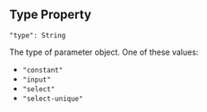 ## Type Property
`"type": String`

The type of parameter object.
One of these values:
- `"constant"`
- `"input"`
- `"select"`
- `"select-unique"`
